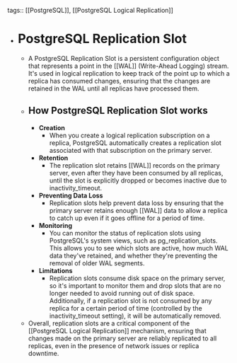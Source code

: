 tags:: [[PostgreSQL]], [[PostgreSQL Logical Replication]]

- # PostgreSQL Replication Slot
	- A PostgreSQL Replication Slot is a persistent configuration object that represents a point in the [[WAL]] (Write-Ahead Logging) stream. It's used in logical replication to keep track of the point up to which a replica has consumed changes, ensuring that the changes are retained in the WAL until all replicas have processed them.
	- ## How PostgreSQL Replication Slot works
		- **Creation**
			- When you create a logical replication subscription on a replica, PostgreSQL automatically creates a replication slot associated with that subscription on the primary server.
		- **Retention**
			- The replication slot retains [[WAL]] records on the primary server, even after they have been consumed by all replicas, until the slot is explicitly dropped or becomes inactive due to inactivity_timeout.
		- **Preventing Data Loss**
			- Replication slots help prevent data loss by ensuring that the primary server retains enough [[WAL]] data to allow a replica to catch up even if it goes offline for a period of time.
		- **Monitoring**
			- You can monitor the status of replication slots using PostgreSQL's system views, such as pg_replication_slots. This allows you to see which slots are active, how much WAL data they've retained, and whether they're preventing the removal of older WAL segments.
		- **Limitations**
			- Replication slots consume disk space on the primary server, so it's important to monitor them and drop slots that are no longer needed to avoid running out of disk space. Additionally, if a replication slot is not consumed by any replica for a certain period of time (controlled by the inactivity_timeout setting), it will be automatically removed.
	- Overall, replication slots are a critical component of the [[PostgreSQL Logical Replication]] mechanism, ensuring that changes made on the primary server are reliably replicated to all replicas, even in the presence of network issues or replica downtime.